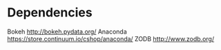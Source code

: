 Dependencies
============

Bokeh <http://bokeh.pydata.org/>
Anaconda <https://store.continuum.io/cshop/anaconda/>
ZODB <http://www.zodb.org/>
